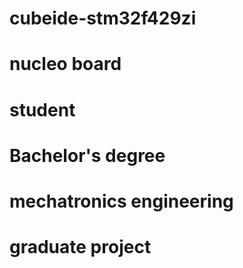 # cubeide-stm32f429zi
# nucleo board
# student
# Bachelor's degree
# mechatronics engineering
# graduate project
